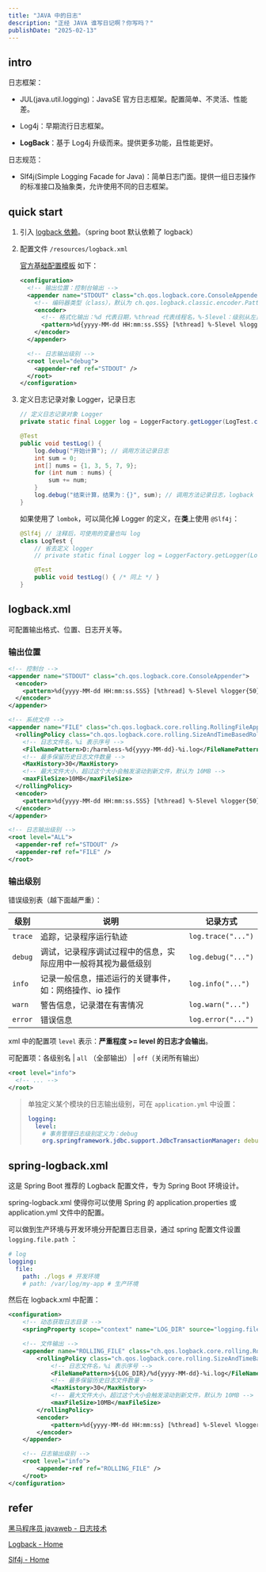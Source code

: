 ```yaml
---
title: "JAVA 中的日志"
description: "正经 JAVA 谁写日记啊？你写吗？"
publishDate: "2025-02-13"
---
```


## intro

日志框架：

- JUL(java.util.logging)：JavaSE 官方日志框架。配置简单、不灵活、性能差。

- Log4j：早期流行日志框架。

- **LogBack**：基于 Log4j 升级而来。提供更多功能，且性能更好。

日志规范：

- Slf4j(Simple Logging Facade for Java)：简单日志门面。提供一组日志操作的标准接口及抽象类，允许使用不同的日志框架。

## quick start

1. 引入 [logback 依赖](https://mvnrepository.com/artifact/ch.qos.logback/logback-classic)。（spring boot 默认依赖了 logback）

2. 配置文件 `/resources/logback.xml`

    [官方基础配置模板](https://logback.qos.ch/manual/configuration.html) 如下：

    ```xml
    <configuration>
      <!-- 输出位置：控制台输出 -->
      <appender name="STDOUT" class="ch.qos.logback.core.ConsoleAppender">
        <!-- 编码器类型（class），默认为 ch.qos.logback.classic.encoder.PatternLayoutEncoder -->
        <encoder>
          <!-- 格式化输出：%d 代表日期，%thread 代表线程名，%-5level：级别从左显示 5 个字符宽度；%logger{50}：最长 50 个字符（超出.切割） -->
          <pattern>%d{yyyy-MM-dd HH:mm:ss.SSS} [%thread] %-5level %logger{50} - %msg %n</pattern>
        </encoder>
      </appender>

      <!-- 日志输出级别 -->
      <root level="debug">
        <appender-ref ref="STDOUT" />
      </root>
    </configuration>
    ```

3. 定义日志记录对象 Logger，记录日志

    ```java
    // 定义日志记录对象 Logger
    private static final Logger log = LoggerFactory.getLogger(LogTest.class); // 传入当前类字节码文件

    @Test
    public void testLog() {
        log.debug("开始计算"); // 调用方法记录日志
        int sum = 0;
        int[] nums = {1, 3, 5, 7, 9};
        for (int num : nums) {
            sum += num;
        }
        log.debug("结束计算，结果为：{}", sum); // 调用方法记录日志，logback 可以使用 {} 作为占位符
    }
    ```

    如果使用了 `lombok`，可以简化掉 Logger 的定义，在**类**上使用 `@Slf4j`：

    ```java
    @Slf4j // 注释后，可使用的变量也叫 log
    class LogTest {
        // 省去定义 logger
        // private static final Logger log = LoggerFactory.getLogger(LogTest.class);

        @Test
        public void testLog() { /* 同上 */ }
    }
    ```

## logback.xml

可配置输出格式、位置、日志开关等。

### 输出位置

```xml
<!-- 控制台 -->
<appender name="STDOUT" class="ch.qos.logback.core.ConsoleAppender">
  <encoder>
    <pattern>%d{yyyy-MM-dd HH:mm:ss.SSS} [%thread] %-5level %logger{50} - %msg %n</pattern>
  </encoder>
</appender>

<!-- 系统文件 -->
<appender name="FILE" class="ch.qos.logback.core.rolling.RollingFileAppender">
  <rollingPolicy class="ch.qos.logback.core.rolling.SizeAndTimeBasedRollingPolicy">
    <!-- 日志文件名，%i 表示序号 -->
    <FileNamePattern>D:/harmless-%d{yyyy-MM-dd}-%i.log</FileNamePattern>
    <!-- 最多保留历史日志文件数量 -->
    <MaxHistory>30</MaxHistory>
    <!-- 最大文件大小，超过这个大小会触发滚动到新文件，默认为 10MB -->
    <maxFileSize>10MB</maxFileSize>
  </rollingPolicy>
  <encoder>
    <pattern>%d{yyyy-MM-dd HH:mm:ss.SSS} [%thread] %-5level %logger{50} - %msg %n</pattern>
  </encoder>
</appender>

<!-- 日志输出级别 -->
<root level="ALL">
  <appender-ref ref="STDOUT" />
  <appender-ref ref="FILE" />
</root>
```

### 输出级别

错误级别表（越下面越严重）：

|级别|说明|记录方式|
|---|---|---|
|`trace`|追踪，记录程序运行轨迹|`log.trace("...")`|
|`debug`|调试，记录程序调试过程中的信息，实际应用中一般将其视为最低级别|`log.debug("...")`|
|`info`|记录一般信息，描述运行的关键事件，如：网络操作、io 操作|`log.info("...")`|
|`warn`|警告信息，记录潜在有害情况|`log.warn("...")`|
|`error`|错误信息|`log.error("...")`|

xml 中的配置项 `level` 表示：**严重程度 >= level 的日志才会输出**。

可配置项：各级别名 | `all` （全部输出） | `off`（关闭所有输出）

```xml
<root level="info">
  <!-- ... -->
</root>
```

> 单独定义某个模块的日志输出级别，可在 `application.yml` 中设置：
>
> ```yml
> logging:
>   level:
>     # 事务管理日志级别定义为：debug
>     org.springframework.jdbc.support.JdbcTransactionManager: debug
> ```

## spring-logback.xml

这是 Spring Boot 推荐的 Logback 配置文件，专为 Spring Boot 环境设计。

spring-logback.xml 使得你可以使用 Spring 的 application.properties 或 application.yml 文件中的配置。

可以做到生产环境与开发环境分开配置日志目录，通过 spring 配置文件设置 `logging.file.path` ：

```yml
# log
logging:
  file:
    path: ./logs # 开发环境
    # path: /var/log/my-app # 生产环境
```

然后在 logback.xml 中配置：

```xml
<configuration>
    <!-- 动态获取日志目录 -->
    <springProperty scope="context" name="LOG_DIR" source="logging.file.path" defaultValue="./logs" />

    <!-- 文件输出 -->
    <appender name="ROLLING_FILE" class="ch.qos.logback.core.rolling.RollingFileAppender">
        <rollingPolicy class="ch.qos.logback.core.rolling.SizeAndTimeBasedRollingPolicy">
            <!-- 日志文件名，%i 表示序号 -->
            <FileNamePattern>${LOG_DIR}/%d{yyyy-MM-dd}-%i.log</FileNamePattern>
            <!-- 最多保留历史日志文件数量 -->
            <MaxHistory>30</MaxHistory>
            <!-- 最大文件大小，超过这个大小会触发滚动到新文件，默认为 10MB -->
            <maxFileSize>10MB</maxFileSize>
        </rollingPolicy>
        <encoder>
            <pattern>%d{yyyy-MM-dd HH:mm:ss} [%thread] %-5level %logger{36} - %msg%n</pattern>
        </encoder>
    </appender>

    <!-- 日志输出级别 -->
    <root level="info">
        <appender-ref ref="ROLLING_FILE" />
    </root>
</configuration>
```

## refer

[黑马程序员 javaweb - 日志技术](https://www.bilibili.com/video/BV1yGydYEE3H/?spm_id_from=333.788.player.switch&vd_source=cbb9bae25f5ac9e51f8ff965eb794230&p=84)

[Logback - Home](https://logback.qos.ch/index.html)

[Slf4j - Home](https://www.slf4j.org/)

